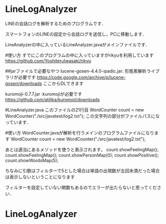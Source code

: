 # LineLogAnalyzer
LINEの会話ログを解析するためのプログラムです．

スマートフォンのLINEの設定から会話ログを送信し，PCに移動します．

LineAnalyzerの中に入っているLineAnalyzer.javaがメインファイルです．


#使い方
すでにこのプログラムの中に入っていますがrikyuを利用しています
https://github.com/YoshiteruIwasaki/rikyu

##jarファイルで必要なやつ
lucene-gosen-4.4.0-ipadic.jar: 形態素解析ライブラリが必要です
https://code.google.com/archive/p/lucene-gosen/downloads
ここからDLできます

kuromoji-0.7.7.jar :kuromojiが必要です
https://github.com/atilika/kuromoji/downloads


#LineAnalyzer.java
このファイルの21行目
WordCounter count = new WordCounter("./src/javatest/log2.txt");
この文字列の部分がファイルパスになっています．

#使い方
WordCounter.javaが解析を行うメインのプログラムファイルになります
WordCounter count = new WordCounter("./src/javatest/log2.txt");

あとは適当にあるメソッドを使うと表示されます，
count.showFeelingMap();
count.showFeelingMap();
count.showPersonMap(0);
count.showPositive();
count.showWordsMap(5);

ちなみに引数はフィルターで5とした場合は単語の出現数が五回未満だった場合は表示しないということになります

フィルターを設定していない関数もあるのでエラーが出たらないと思ってください．

# LineLogAnalyzer
